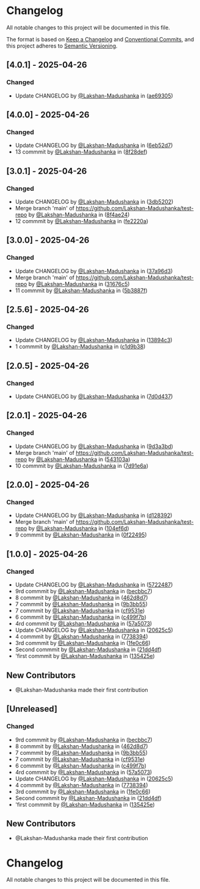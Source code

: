 # Changelog

All notable changes to this project will be documented in this file.

The format is based on [Keep a Changelog](https://keepachangelog.com/en/1.0.0/)
and [Conventional Commits](https://www.conventionalcommits.org/en/v1.0.0/),
and this project adheres to [Semantic Versioning](https://semver.org/spec/v2.0.0.html).

## [4.0.1] - 2025-04-26

### Changed
- Update CHANGELOG by [@Lakshan-Madushanka](https://github.com/Lakshan-Madushanka) in ([ae69305](https://github.com/Lakshan-Madushanka/test-repo/commit/ae69305d437d11494cecf0cc03fa881bec41c4a2))

## [4.0.0] - 2025-04-26

### Changed
- Update CHANGELOG by [@Lakshan-Madushanka](https://github.com/Lakshan-Madushanka) in ([6eb52d7](https://github.com/Lakshan-Madushanka/test-repo/commit/6eb52d7196a31f9003afbfa36f6c9ff4f41c76c1))
- 13 commmit by [@Lakshan-Madushanka](https://github.com/Lakshan-Madushanka) in ([8f28def](https://github.com/Lakshan-Madushanka/test-repo/commit/8f28defddb1ee1cab8954aa622db3cd0e551eee5))

## [3.0.1] - 2025-04-26

### Changed
- Update CHANGELOG by [@Lakshan-Madushanka](https://github.com/Lakshan-Madushanka) in ([3db5202](https://github.com/Lakshan-Madushanka/test-repo/commit/3db5202245045c1605e05de78a2b43baad785b9a))
- Merge branch 'main' of https://github.com/Lakshan-Madushanka/test-repo by [@Lakshan-Madushanka](https://github.com/Lakshan-Madushanka) in ([8f4ae24](https://github.com/Lakshan-Madushanka/test-repo/commit/8f4ae2408bc6f6df433ad84af8dea5b79df4c11a))
- 12 commmit by [@Lakshan-Madushanka](https://github.com/Lakshan-Madushanka) in ([fe2220a](https://github.com/Lakshan-Madushanka/test-repo/commit/fe2220ad65c1585146d40310d29b0bbe623928f7))

## [3.0.0] - 2025-04-26

### Changed
- Update CHANGELOG by [@Lakshan-Madushanka](https://github.com/Lakshan-Madushanka) in ([37a96d3](https://github.com/Lakshan-Madushanka/test-repo/commit/37a96d3ea399c89b8a7537f1ba13a507690b158a))
- Merge branch 'main' of https://github.com/Lakshan-Madushanka/test-repo by [@Lakshan-Madushanka](https://github.com/Lakshan-Madushanka) in ([31676c5](https://github.com/Lakshan-Madushanka/test-repo/commit/31676c5273004c7eb1f9f9b299c0991101406f74))
- 11 commmit by [@Lakshan-Madushanka](https://github.com/Lakshan-Madushanka) in ([5b3887f](https://github.com/Lakshan-Madushanka/test-repo/commit/5b3887f10de81ed55a24a21ddafba1a23c2a1c8e))

## [2.5.6] - 2025-04-26

### Changed
- Update CHANGELOG by [@Lakshan-Madushanka](https://github.com/Lakshan-Madushanka) in ([13894c3](https://github.com/Lakshan-Madushanka/test-repo/commit/13894c325839cb6d914f71c60e7a5ba069ce8b44))
- 1 commmit by [@Lakshan-Madushanka](https://github.com/Lakshan-Madushanka) in ([c1d9b38](https://github.com/Lakshan-Madushanka/test-repo/commit/c1d9b38ba7aed298ac23df68fc72ca1bef83f16a))

## [2.0.5] - 2025-04-26

### Changed
- Update CHANGELOG by [@Lakshan-Madushanka](https://github.com/Lakshan-Madushanka) in ([7d0d437](https://github.com/Lakshan-Madushanka/test-repo/commit/7d0d437ad981b632e1b997bf638689ab2acda2b4))

## [2.0.1] - 2025-04-26

### Changed
- Update CHANGELOG by [@Lakshan-Madushanka](https://github.com/Lakshan-Madushanka) in ([9d3a3bd](https://github.com/Lakshan-Madushanka/test-repo/commit/9d3a3bd9c8b815b4afddde94c1f17abde7760725))
- Merge branch 'main' of https://github.com/Lakshan-Madushanka/test-repo by [@Lakshan-Madushanka](https://github.com/Lakshan-Madushanka) in ([543103a](https://github.com/Lakshan-Madushanka/test-repo/commit/543103a38afd922176870f7990f759155d91ba2c))
- 10 commmit by [@Lakshan-Madushanka](https://github.com/Lakshan-Madushanka) in ([7d91e6a](https://github.com/Lakshan-Madushanka/test-repo/commit/7d91e6a89ebdf9056f52a458d433377e547c9452))

## [2.0.0] - 2025-04-26

### Changed
- Update CHANGELOG by [@Lakshan-Madushanka](https://github.com/Lakshan-Madushanka) in ([d128392](https://github.com/Lakshan-Madushanka/test-repo/commit/d12839261a91773d9e614a84d9f3a79822d1fc94))
- Merge branch 'main' of https://github.com/Lakshan-Madushanka/test-repo by [@Lakshan-Madushanka](https://github.com/Lakshan-Madushanka) in ([104ef6d](https://github.com/Lakshan-Madushanka/test-repo/commit/104ef6d76b0e0c617d3743ce2bd7230b23aae0e0))
- 9 commmit by [@Lakshan-Madushanka](https://github.com/Lakshan-Madushanka) in ([0f22495](https://github.com/Lakshan-Madushanka/test-repo/commit/0f22495c48d2e97b5176c31808b9f62c3950962b))

## [1.0.0] - 2025-04-26

### Changed
- Update CHANGELOG by [@Lakshan-Madushanka](https://github.com/Lakshan-Madushanka) in ([5722487](https://github.com/Lakshan-Madushanka/test-repo/commit/57224876beba6524a4f267c53ea28662c7d1dce7))
- 9rd commmit by [@Lakshan-Madushanka](https://github.com/Lakshan-Madushanka) in ([becbbc7](https://github.com/Lakshan-Madushanka/test-repo/commit/becbbc7f8417f48428f252b196e7ecb333f82c66))
- 8 commmit by [@Lakshan-Madushanka](https://github.com/Lakshan-Madushanka) in ([462d8d7](https://github.com/Lakshan-Madushanka/test-repo/commit/462d8d702f7d47274e6040b3f81d71f6f93ed2c0))
- 7 commmit by [@Lakshan-Madushanka](https://github.com/Lakshan-Madushanka) in ([9b3bb55](https://github.com/Lakshan-Madushanka/test-repo/commit/9b3bb558b4420c155deefa9c33f12896d830bce0))
- 7 commmit by [@Lakshan-Madushanka](https://github.com/Lakshan-Madushanka) in ([cf9531e](https://github.com/Lakshan-Madushanka/test-repo/commit/cf9531e58188a41b94f7dfb4ad245df32d128b31))
- 6 commmit by [@Lakshan-Madushanka](https://github.com/Lakshan-Madushanka) in ([c499f7b](https://github.com/Lakshan-Madushanka/test-repo/commit/c499f7b23331e763e702d57da422c51cc0488b21))
- 4rd commmit by [@Lakshan-Madushanka](https://github.com/Lakshan-Madushanka) in ([57a5073](https://github.com/Lakshan-Madushanka/test-repo/commit/57a5073ec6fba1e1de4dc0113fd7bb807d0f2881))
- Update CHANGELOG by [@Lakshan-Madushanka](https://github.com/Lakshan-Madushanka) in ([20625c5](https://github.com/Lakshan-Madushanka/test-repo/commit/20625c5522fe0edb76b0787d05cac4234b42ec87))
- 4 commmit by [@Lakshan-Madushanka](https://github.com/Lakshan-Madushanka) in ([7738394](https://github.com/Lakshan-Madushanka/test-repo/commit/77383940d89a5466656759cea8e2047abe056449))
- 3rd commmit by [@Lakshan-Madushanka](https://github.com/Lakshan-Madushanka) in ([1fe0c66](https://github.com/Lakshan-Madushanka/test-repo/commit/1fe0c66782b2c239f96f3d8d132489bd44efb598))
- Second commmit by [@Lakshan-Madushanka](https://github.com/Lakshan-Madushanka) in ([21dd4df](https://github.com/Lakshan-Madushanka/test-repo/commit/21dd4df11cb8d786f75c1a5b2ad0f0d6799cb086))
- 'first commmit by [@Lakshan-Madushanka](https://github.com/Lakshan-Madushanka) in ([135425e](https://github.com/Lakshan-Madushanka/test-repo/commit/135425e710c309fd3c975152c078b2450d40a779))

## New Contributors
* @Lakshan-Madushanka made their first contribution
## [Unreleased]

### Changed
- 9rd commmit by [@Lakshan-Madushanka](https://github.com/Lakshan-Madushanka) in ([becbbc7](https://github.com/Lakshan-Madushanka/test-repo/commit/becbbc7f8417f48428f252b196e7ecb333f82c66))
- 8 commmit by [@Lakshan-Madushanka](https://github.com/Lakshan-Madushanka) in ([462d8d7](https://github.com/Lakshan-Madushanka/test-repo/commit/462d8d702f7d47274e6040b3f81d71f6f93ed2c0))
- 7 commmit by [@Lakshan-Madushanka](https://github.com/Lakshan-Madushanka) in ([9b3bb55](https://github.com/Lakshan-Madushanka/test-repo/commit/9b3bb558b4420c155deefa9c33f12896d830bce0))
- 7 commmit by [@Lakshan-Madushanka](https://github.com/Lakshan-Madushanka) in ([cf9531e](https://github.com/Lakshan-Madushanka/test-repo/commit/cf9531e58188a41b94f7dfb4ad245df32d128b31))
- 6 commmit by [@Lakshan-Madushanka](https://github.com/Lakshan-Madushanka) in ([c499f7b](https://github.com/Lakshan-Madushanka/test-repo/commit/c499f7b23331e763e702d57da422c51cc0488b21))
- 4rd commmit by [@Lakshan-Madushanka](https://github.com/Lakshan-Madushanka) in ([57a5073](https://github.com/Lakshan-Madushanka/test-repo/commit/57a5073ec6fba1e1de4dc0113fd7bb807d0f2881))
- Update CHANGELOG by [@Lakshan-Madushanka](https://github.com/Lakshan-Madushanka) in ([20625c5](https://github.com/Lakshan-Madushanka/test-repo/commit/20625c5522fe0edb76b0787d05cac4234b42ec87))
- 4 commmit by [@Lakshan-Madushanka](https://github.com/Lakshan-Madushanka) in ([7738394](https://github.com/Lakshan-Madushanka/test-repo/commit/77383940d89a5466656759cea8e2047abe056449))
- 3rd commmit by [@Lakshan-Madushanka](https://github.com/Lakshan-Madushanka) in ([1fe0c66](https://github.com/Lakshan-Madushanka/test-repo/commit/1fe0c66782b2c239f96f3d8d132489bd44efb598))
- Second commmit by [@Lakshan-Madushanka](https://github.com/Lakshan-Madushanka) in ([21dd4df](https://github.com/Lakshan-Madushanka/test-repo/commit/21dd4df11cb8d786f75c1a5b2ad0f0d6799cb086))
- 'first commmit by [@Lakshan-Madushanka](https://github.com/Lakshan-Madushanka) in ([135425e](https://github.com/Lakshan-Madushanka/test-repo/commit/135425e710c309fd3c975152c078b2450d40a779))

## New Contributors
* @Lakshan-Madushanka made their first contribution
# Changelog

All notable changes to this project will be documented in this file.

